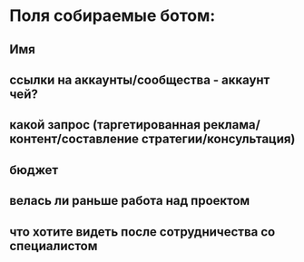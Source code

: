 
# Поля собираемые ботом:

## Имя
## ссылки на аккаунты/сообщества - аккаунт чей?
## какой запрос (таргетированная реклама/контент/составление стратегии/консультация)
## бюджет
## велась ли раньше работа над проектом
## что хотите видеть после сотрудничества со специалистом
